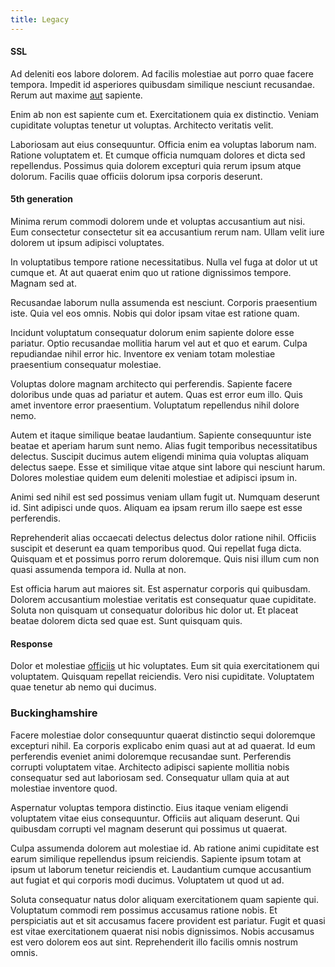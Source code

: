 ```yaml
---
title: Legacy
---
```


#### SSL

Ad deleniti eos labore dolorem. Ad facilis molestiae aut porro quae facere tempora. Impedit id asperiores quibusdam similique nesciunt recusandae. Rerum aut maxime [aut](/facere/temporibus/possimus/navigating_harness.md) sapiente.

Enim ab non est sapiente cum et. Exercitationem quia ex distinctio. Veniam cupiditate voluptas tenetur ut voluptas. Architecto veritatis velit.

Laboriosam aut eius consequuntur. Officia enim ea voluptas laborum nam. Ratione voluptatem et. Et cumque officia numquam dolores et dicta sed repellendus. Possimus quia dolorem excepturi quia rerum ipsum atque dolorum. Facilis quae officiis dolorum ipsa corporis deserunt.

#### 5th generation

Minima rerum commodi dolorem unde et voluptas accusantium aut nisi. Eum consectetur consectetur sit ea accusantium rerum nam. Ullam velit iure dolorem ut ipsum adipisci voluptates.

In voluptatibus tempore ratione necessitatibus. Nulla vel fuga at dolor ut ut cumque et. At aut quaerat enim quo ut ratione dignissimos tempore. Magnam sed at.

Recusandae laborum nulla assumenda est nesciunt. Corporis praesentium iste. Quia vel eos omnis. Nobis qui dolor ipsam vitae est ratione quam.

Incidunt voluptatum consequatur dolorum enim sapiente dolore esse pariatur. Optio recusandae mollitia harum vel aut et quo et earum. Culpa repudiandae nihil error hic. Inventore ex veniam totam molestiae praesentium consequatur molestiae.

Voluptas dolore magnam architecto qui perferendis. Sapiente facere doloribus unde quas ad pariatur et autem. Quas est error eum illo. Quis amet inventore error praesentium. Voluptatum repellendus nihil dolore nemo.

Autem et itaque similique beatae laudantium. Sapiente consequuntur iste beatae et aperiam harum sunt nemo. Alias fugit temporibus necessitatibus delectus. Suscipit ducimus autem eligendi minima quia voluptas aliquam delectus saepe. Esse et similique vitae atque sint labore qui nesciunt harum. Dolores molestiae quidem eum deleniti molestiae et adipisci ipsum in.

Animi sed nihil est sed possimus veniam ullam fugit ut. Numquam deserunt id. Sint adipisci unde quos. Aliquam ea ipsam rerum illo saepe est esse perferendis.

Reprehenderit alias occaecati delectus delectus dolor ratione nihil. Officiis suscipit et deserunt ea quam temporibus quod. Qui repellat fuga dicta. Quisquam et et possimus porro rerum doloremque. Quis nisi illum cum non quasi assumenda tempora id. Nulla at non.

Est officia harum aut maiores sit. Est aspernatur corporis qui quibusdam. Dolorem accusantium molestiae veritatis est consequatur quae cupiditate. Soluta non quisquam ut consequatur doloribus hic dolor ut. Et placeat beatae dolorem dicta sed quae est. Sunt quisquam quis.

#### Response

Dolor et molestiae [officiis](/dolore/odio/neque/et/hub_standardization.md) ut hic voluptates. Eum sit quia exercitationem qui voluptatem. Quisquam repellat reiciendis. Vero nisi cupiditate. Voluptatem quae tenetur ab nemo qui ducimus.

### Buckinghamshire

Facere molestiae dolor consequuntur quaerat distinctio sequi doloremque excepturi nihil. Ea corporis explicabo enim quasi aut at ad quaerat. Id eum perferendis eveniet animi doloremque recusandae sunt. Perferendis corrupti voluptatem vitae. Architecto adipisci sapiente mollitia nobis consequatur sed aut laboriosam sed. Consequatur ullam quia at aut molestiae inventore quod.

Aspernatur voluptas tempora distinctio. Eius itaque veniam eligendi voluptatem vitae eius consequuntur. Officiis aut aliquam deserunt. Qui quibusdam corrupti vel magnam deserunt qui possimus ut quaerat.

Culpa assumenda dolorem aut molestiae id. Ab ratione animi cupiditate est earum similique repellendus ipsum reiciendis. Sapiente ipsum totam at ipsum ut laborum tenetur reiciendis et. Laudantium cumque accusantium aut fugiat et qui corporis modi ducimus. Voluptatem ut quod ut ad.

Soluta consequatur natus dolor aliquam exercitationem quam sapiente qui. Voluptatum commodi rem possimus accusamus ratione nobis. Et perspiciatis aut et sit accusamus facere provident est pariatur. Fugit et quasi est vitae exercitationem quaerat nisi nobis dignissimos. Nobis accusamus est vero dolorem eos aut sint. Reprehenderit illo facilis omnis nostrum omnis.
